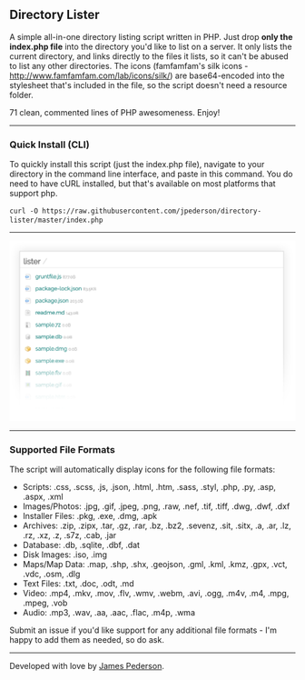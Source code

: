 ## Directory Lister

A simple all-in-one directory listing script written in PHP. Just drop **only the index.php file** into the directory you'd like to list on a server. It only lists the current directory, and links directly to the files it lists, so it can't be abused to list any other directories. The icons (famfamfam's silk icons - http://www.famfamfam.com/lab/icons/silk/) are base64-encoded into the stylesheet that's included in the file, so the script doesn't need a resource folder. 

71 clean, commented lines of PHP awesomeness. Enjoy!

*****

### Quick Install (CLI)
To quickly install this script (just the index.php file), navigate to your directory in the command line interface, and paste in this command. You do need to have cURL installed, but that's available on most platforms that support php.

```
curl -O https://raw.githubusercontent.com/jpederson/directory-lister/master/index.php
```

*****

![Screenshot of Directory Lister](https://raw.githubusercontent.com/jpederson/directory-lister/master/screenshot.png)

*****

### Supported File Formats
The script will automatically display icons for the following file formats:

- Scripts: .css, .scss, .js, .json, .html, .htm, .sass, .styl, .php, .py, .asp, .aspx, .xml
- Images/Photos: .jpg, .gif, .jpeg, .png, .raw, .nef, .tif, .tiff, .dwg, .dwf, .dxf
- Installer Files: .pkg, .exe, .dmg, .apk
- Archives: .zip, .zipx, .tar, .gz, .rar, .bz, .bz2, .sevenz, .sit, .sitx, .a, .ar, .lz, .rz, .xz, .z, .s7z, .cab, .jar
- Database: .db, .sqlite, .dbf, .dat
- Disk Images: .iso, .img
- Maps/Map Data: .map, .shp, .shx, .geojson, .gml, .kml, .kmz, .gpx, .vct, .vdc, .osm, .dlg
- Text Files: .txt, .doc, .odt, .md
- Video: .mp4, .mkv, .mov, .flv, .wmv, .webm, .avi, .ogg, .m4v, .m4, .mpg, .mpeg, .vob
- Audio: .mp3, .wav, .aa, .aac, .flac, .m4p, .wma

Submit an issue if you'd like support for any additional file formats - I'm happy to add them as needed, so do ask.

*****

Developed with love by [James Pederson](https://jpederson.com).